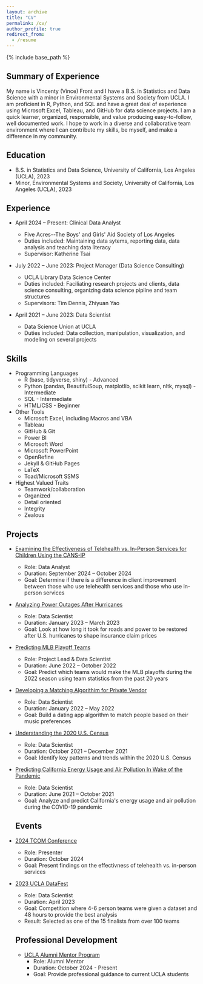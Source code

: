 ```yaml
---
layout: archive
title: "CV"
permalink: /cv/
author_profile: true
redirect_from:
  - /resume
---
```

{% include base_path %}
## Summary of Experience

My name is Vincenty (Vince) Front and I have a B.S. in Statistics and Data Science with a minor in Environmental Systems and Society from UCLA. I am proficient in R, Python, and SQL and have a great deal of experience using Microsoft Excel, Tableau, and GitHub for data science projects. I am a quick learner, organized, responsible, and value producing easy-to-follow, well documented work. I hope to work in a diverse and collaborative team environment where I can contribute my skills, be myself, and make a difference in my community.

## Education
* B.S. in Statistics and Data Science, University of California, Los Angeles (UCLA), 2023
* Minor, Environmental Systems and Society, University of California, Los Angeles (UCLA), 2023

## Experience
* April 2024 – Present: Clinical Data Analyst
  * Five Acres--The Boys' and Girls' Aid Society of Los Angeles
  * Duties included: Maintaining data sytems, reporting data, data analysis and teaching data literacy
  * Supervisor: Katherine Tsai

* July 2022 – June 2023: Project Manager (Data Science Consulting)
  * UCLA Library Data Science Center
  * Duties included: Faciliating research projects and clients, data science consulting, organizing data science pipline and team structures
  * Supervisors: Tim Dennis, Zhiyuan Yao

* April 2021 – June 2023: Data Scientist
  * Data Science Union at UCLA
  * Duties included: Data collection, manipulation, visualization, and modeling on several projects
  
## Skills
* Programming Languages
  * R (base, tidyverse, shiny) - Advanced
  * Python (pandas, BeautifulSoup, matplotlib, scikit learn, nltk, mysql) - Intermediate
  * SQL - Intermediate
  * HTML/CSS - Beginner
* Other Tools
  * Microsoft Excel, including Macros and VBA
  * Tableau
  * GitHub & Git
  * Power BI
  * Microsoft Word
  * Microsoft PowerPoint
  * OpenRefine
  * Jekyll & GitHub Pages
  * LaTeX
  * Toad/Microsoft SSMS
* Highest Valued Traits
  * Teamwork/collaboration
  * Organized
  * Detail oriented
  * Integrity
  * Zealous

## Projects

* [Examining the Effectiveness of Telehealth vs. In-Person Services for Children Using the CANS-IP](https://vincentyfront.github.io/projects/#Proj6)
  * Role: Data Analyst
  * Duration: September 2024 – October 2024
  * Goal: Determine if there is a difference in client improvement between those who use telehealth services and those who use in-person services

* [Analyzing Power Outages After Hurricanes](https://vincentyfront.github.io/projects/#Proj5)
  * Role: Data Scientist 
  * Duration: January 2023 – March 2023 
  * Goal: Look at how long it took for roads and power to be restored after U.S. hurricanes to shape insurance claim prices

* [Predicting MLB Playoff Teams](https://vincentyfront.github.io/projects/#Proj4)
  * Role: Project Lead & Data Scientist 
  * Duration: June 2022 – October 2022
  * Goal: Predict which teams would make the MLB playoffs during the 2022 season using team statistics from the past 20 years 

* [Developing a Matching Algorithim for Private Vendor](https://vincentyfront.github.io/projects/#Proj3)
  * Role: Data Scientist
  * Duration: January 2022 – May 2022
  * Goal: Build a dating app algorithm to match people based on their music preferences

* [Understanding the 2020 U.S. Census](https://vincentyfront.github.io/projects/#Proj2)
  * Role: Data Scientist
  * Duration: October 2021 – December 2021
  * Goal: Identify key patterns and trends within the 2020 U.S. Census

* [Predicting California Energy Usage and Air Pollution In Wake of the Pandemic](https://vincentyfront.github.io/projects/#Proj1)
  * Role: Data Scientist
  * Duration: June 2021 – October 2021 
  * Goal: Analyze and predict California's energy usage and air pollution during the COVID-19 pandemic

  ## Events

* [2024 TCOM Conference](https://vincentyfront.github.io/professional-experience/#2024TCOM)
  * Role: Presenter
  * Duration: October 2024
  * Goal: Present findings on the effectivness of telehealth vs. in-person services

* [2023 UCLA DataFest](https://vincentyfront.github.io/professional-experience/#DataFest)
  * Role: Data Scientist
  * Duration: April 2023
  * Goal: Competition where 4-6 person teams were given a dataset and 48 hours to provide the best analysis
  * Result: Selected as one of the 15 finalists from over 100 teams

  ## Professional Development

  * [UCLA Alumni Mentor Program](https://vincentyfront.github.io/professional-experience/#AlumniMentor)
    * Role: Alumni Mentor
    * Duration: October 2024 - Present
    * Goal: Provide professional guidance to current UCLA students